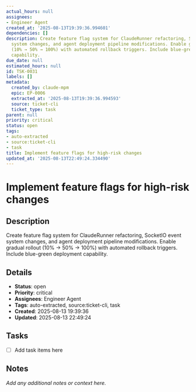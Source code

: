 ```yaml
---
actual_hours: null
assignees:
- Engineer Agent
created_at: '2025-08-13T19:39:36.994601'
dependencies: []
description: Create feature flag system for ClaudeRunner refactoring, SocketIO event
  system changes, and agent deployment pipeline modifications. Enable gradual rollout
  (10% → 50% → 100%) with automated rollback triggers. Include blue-green deployment
  capability.
due_date: null
estimated_hours: null
id: TSK-0031
labels: []
metadata:
  created_by: claude-mpm
  epic: EP-0006
  extracted_at: '2025-08-13T19:39:36.994593'
  source: ticket-cli
  ticket_type: task
parent: null
priority: critical
status: open
tags:
- auto-extracted
- source:ticket-cli
- task
title: Implement feature flags for high-risk changes
updated_at: '2025-08-13T22:49:24.334490'
---
```


# Implement feature flags for high-risk changes

## Description
Create feature flag system for ClaudeRunner refactoring, SocketIO event system changes, and agent deployment pipeline modifications. Enable gradual rollout (10% → 50% → 100%) with automated rollback triggers. Include blue-green deployment capability.

## Details
- **Status**: open
- **Priority**: critical
- **Assignees**: Engineer Agent
- **Tags**: auto-extracted, source:ticket-cli, task
- **Created**: 2025-08-13 19:39:36
- **Updated**: 2025-08-13 22:49:24

## Tasks
- [ ] Add task items here

## Notes
_Add any additional notes or context here._
